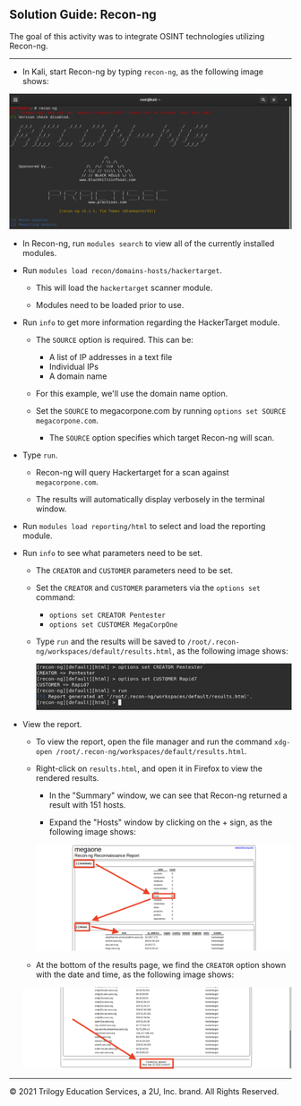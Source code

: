 ## Solution Guide: Recon-ng

The goal of this activity was to integrate OSINT technologies utilizing Recon-ng.

---

 
- In Kali, start Recon-ng by typing `recon-ng`, as the following image shows:
 
![Recon-NG](../Images/RECON-NG.png)
 
- In Recon-ng, run `modules search` to view all of the currently installed modules.

- Run `modules load recon/domains-hosts/hackertarget`.
 
   - This will load the `hackertarget` scanner module.
 
   - Modules need to be loaded prior to use.   
  
- Run `info` to get more information regarding the HackerTarget module.
 
   - The `SOURCE` option is required. This can be:
 
     - A list of IP addresses in a text file
     - Individual IPs
     - A domain name
    
   - For this example, we'll use the domain name option.
 
   - Set the `SOURCE` to megacorpone.com by running `options set SOURCE megacorpone.com`.
 
      - The `SOURCE` option specifies which target Recon-ng will scan.
 
- Type `run`.
 
   - Recon-ng will query Hackertarget for a scan against `megacorpone.com`.
 
   - The results will automatically display verbosely in the terminal window.

- Run `modules load reporting/html` to select and load the reporting module.
 
- Run `info` to see what parameters need to be set.
 
   - The `CREATOR` and `CUSTOMER` parameters need to be set.
 
   - Set the `CREATOR` and `CUSTOMER` parameters via the `options set` command:

      - `options set CREATOR Pentester` 
      - `options set CUSTOMER MegaCorpOne` 
 
   - Type `run` and the results will be saved to `/root/.recon-ng/workspaces/default/results.html`, as the following image shows:
 
     ![Options Set Run](../Images/OPTIONS_SET.png) 
- View the report.
 
    - To view the report, open the file manager and run the command `xdg-open /root/.recon-ng/workspaces/default/results.html`.
   
    - Right-click on `results.html`, and open it in Firefox to view the rendered results.

       - In the "Summary" window, we can see that Recon-ng returned a result with 151 hosts.
      
       - Expand the "Hosts" window by clicking on the + sign, as the following image shows:

       ![Report](../Images/REPORT.png) 
      
    - At the bottom of the results page, we find the `CREATOR` option shown with the date and time, as the following image shows:
   
    ![Report Creator](../Images/REPORT_BOTTOM.png) 
   
   
---
© 2021 Trilogy Education Services, a 2U, Inc. brand. All Rights Reserved.
 
